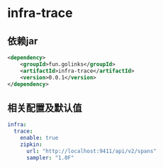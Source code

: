 # infra-trace

## 依赖jar

```xml
<dependency>
    <groupId>fun.golinks</groupId>
    <artifactId>infra-trace</artifactId>
    <version>0.0.1</version>
</dependency>
```

## 相关配置及默认值

```yaml
infra:
  trace:
    enable: true
    zipkin:
      url: "http://localhost:9411/api/v2/spans"
      sampler: "1.0F"
```